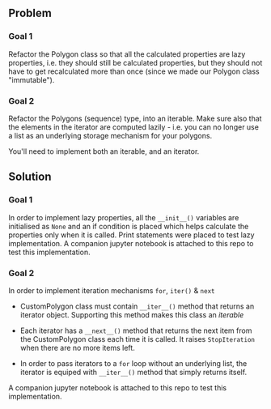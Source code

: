 ## Problem

### Goal 1
Refactor the Polygon class so that all the calculated properties are lazy properties, i.e. they should still be calculated properties, but they should not have to get recalculated more than once (since we made our Polygon class "immutable").

### Goal 2
Refactor the Polygons (sequence) type, into an iterable. Make sure also that the elements in the iterator are computed lazily - i.e. you can no longer use a list as an underlying storage mechanism for your polygons.

You'll need to implement both an iterable, and an iterator.

## Solution 

### Goal 1
In order to implement lazy properties, all the `__init__()` variables are initialised as `None` and an if condition is placed which helps calculate the properties only when it is called. Print statements were placed to test lazy implementation. A companion jupyter notebook is attached to this repo to test this implementation.

### Goal 2
In order to implement iteration mechanisms `for`, `iter()` & `next`

* CustomPolygon class must contain `__iter__()` method that returns an iterator object. Supporting this method makes this class an *iterable*

* Each iterator has a `__next__()` method that returns the next item from the CustomPolygon class each time it is called. It raises `StopIteration` when there are no more items left. 

* In order to pass iterators to a `for` loop without an underlying list, the iterator is equiped with `__iter__()` method that simply returns itself.

A companion jupyter notebook is attached to this repo to test this implementation.
